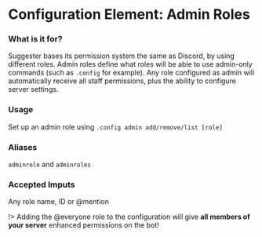 # Configuration Element: Admin Roles

### What is it for?
Suggester bases its permission system the same as Discord, by using different roles. Admin roles define what roles will be able to use admin-only commands (such as `.config` for example). Any role configured as admin will automatically receive all staff permissions, plus the ability to configure server settings.

### Usage
Set up an admin role using `.config admin add/remove/list [role]`

### Aliases 
`adminrole` and `adminroles`

### Accepted Imputs
Any role name, ID or @mention



!> Adding the @everyone role to the configuration will give **all members of your server** enhanced permissions on the bot!
